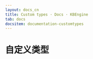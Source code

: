 ```yaml
---
layout: docs_cn
title: Custom types · Docs · KBEngine
tab: docs
docsitem: documentation-customtypes
---
```


自定义类型
====================

